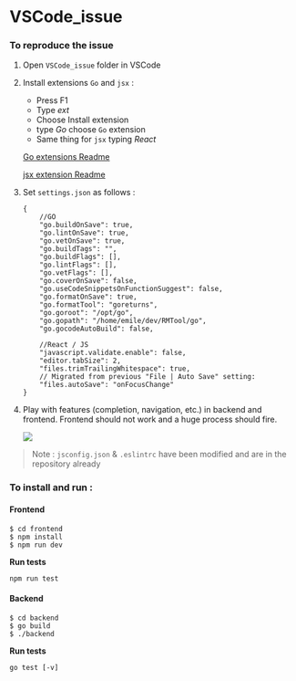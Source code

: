 # VSCode_issue

### To reproduce the issue

1. Open `VSCode_issue` folder in VSCode

2. Install extensions `Go` and `jsx` :

    * Press F1
    * Type *ext*
    * Choose Install extension
    * type *Go* choose `Go` extension
    * Same thing for `jsx` typing *React*
    
   [Go extensions Readme](https://marketplace.visualstudio.com/items?itemName=lukehoban.Go)
   
   [jsx extension Readme](https://marketplace.visualstudio.com/items?itemName=TwentyChung.jsx)

3. Set `settings.json` as follows :

    ```
    {
        //GO
        "go.buildOnSave": true,
        "go.lintOnSave": true,
        "go.vetOnSave": true,
        "go.buildTags": "",
        "go.buildFlags": [],
        "go.lintFlags": [],
        "go.vetFlags": [],
        "go.coverOnSave": false,
        "go.useCodeSnippetsOnFunctionSuggest": false,
        "go.formatOnSave": true,
        "go.formatTool": "goreturns",
        "go.goroot": "/opt/go",
        "go.gopath": "/home/emile/dev/RMTool/go",
        "go.gocodeAutoBuild": false,
    
        //React / JS
        "javascript.validate.enable": false,
        "editor.tabSize": 2,
        "files.trimTrailingWhitespace": true,
        // Migrated from previous "File | Auto Save" setting:
        "files.autoSave": "onFocusChange"
    }
    ```

4. Play with features (completion, navigation, etc.) in backend and frontend. Frontend should not work and a huge process should fire.

    ![](http://reho.st/self/d1ced4e1b743ecabcfe470aaa225b687fe8745ed.png)

>Note : `jsconfig.json` & `.eslintrc` have been modified and are in the repository already

### To install and run :

#### Frontend
 
```
$ cd frontend
$ npm install
$ npm run dev
```

**Run tests**

`npm run test`

#### Backend

```
$ cd backend
$ go build
$ ./backend
```

**Run tests**

`go test [-v]`

